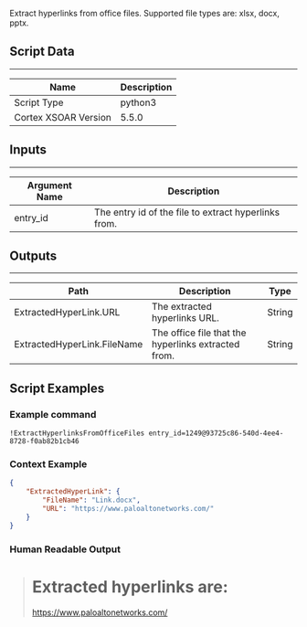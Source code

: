Extract hyperlinks from office files. Supported file types are: xlsx, docx, pptx.

## Script Data

---

| **Name** | **Description** |
| --- | --- |
| Script Type | python3 |
| Cortex XSOAR Version | 5.5.0 |

## Inputs

---

| **Argument Name** | **Description** |
| --- | --- |
| entry_id | The entry id of the file to extract hyperlinks from. |

## Outputs

---

| **Path** | **Description** | **Type** |
| --- | --- | --- |
| ExtractedHyperLink.URL | The extracted hyperlinks URL. | String |
| ExtractedHyperLink.FileName | The office file that the hyperlinks extracted from. | String |

## Script Examples

### Example command

```!ExtractHyperlinksFromOfficeFiles entry_id=1249@93725c86-540d-4ee4-8728-f0ab82b1cb46```

### Context Example

```json
{
    "ExtractedHyperLink": {
        "FileName": "Link.docx",
        "URL": "https://www.paloaltonetworks.com/"
    }
}
```

### Human Readable Output

># Extracted hyperlinks are:
>
><https://www.paloaltonetworks.com/>
